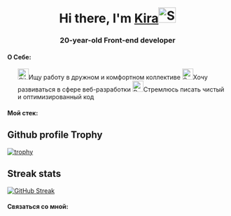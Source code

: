 <h1 align="center">Hi there, I'm <a href="https://kimurzz.site">Kira</a><img src="https://raw.githubusercontent.com/Tarikul-Islam-Anik/Animated-Fluent-Emojis/master/Emojis/Animals/Spouting%20Whale.png" alt="Spouting Whale" width="40" height="35" /></h1>
<h3 align="center">20-year-old Front-end developer</h3>

<h4>О Себе:</h4>

<ul>
<img src="https://raw.githubusercontent.com/Tarikul-Islam-Anik/Animated-Fluent-Emojis/master/Emojis/Travel%20and%20places/Cityscape%20at%20Dusk.png" alt="Cityscape at Dusk" width="25" height="25"/>Ищу работу в дружном и комфортном коллективе
<img src="https://raw.githubusercontent.com/Tarikul-Islam-Anik/Animated-Fluent-Emojis/master/Emojis/Activities/Spade%20Suit.png" alt="Spade Suit" width="25" height="25" />Хочу развиваться в сфере веб-разработки
<img src="https://raw.githubusercontent.com/Tarikul-Islam-Anik/Animated-Fluent-Emojis/master/Emojis/Symbols/Red%20Exclamation%20Mark.png" alt="Red Exclamation Mark" width="25" height="25" />Стремлюсь писать чистый и оптимизированный код
</ul>

<h4>Мой стек:</h4>

<h2>Github profile Trophy</h2>

[![trophy](https://github-profile-trophy.vercel.app/?username=piierro&theme=monokai)](https://github.com/ryo-ma/github-profile-trophy)

<h2>Streak stats</h2>

<a href="https://git.io/streak-stats"><img src="http://github-readme-streak-stats.herokuapp.com?user=piierro&theme=monokai&border_radius=5.1&card_width=497" alt="GitHub Streak" /></a>

<h4>Связаться со мной:</h4>
